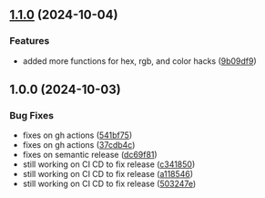 ## [1.1.0](https://github.com/sillybit-io/colorhacks/compare/v1.0.0...v1.1.0) (2024-10-04)

### Features

* added more functions for hex, rgb, and color hacks ([9b09df9](https://github.com/sillybit-io/colorhacks/commit/9b09df9f782762c9655894c8747fd061fa894aef))

## 1.0.0 (2024-10-03)

### Bug Fixes

* fixes on gh actions ([541bf75](https://github.com/sillybit-io/colorhacks/commit/541bf7579e1d41e0b343995928d0cb0b7a1c99bd))
* fixes on gh actions ([37cdb4c](https://github.com/sillybit-io/colorhacks/commit/37cdb4c5d136563d3b71c350cf144bd08daa1589))
* fixes on semantic release ([dc69f81](https://github.com/sillybit-io/colorhacks/commit/dc69f81ee510e4778cba781c763bd2b30ea2ac31))
* still working on CI CD to fix release ([c341850](https://github.com/sillybit-io/colorhacks/commit/c341850040d04266aca338ec7155a345caf52b3c))
* still working on CI CD to fix release ([a118546](https://github.com/sillybit-io/colorhacks/commit/a1185460ca51f273e92449064ad85066f88945b7))
* still working on CI CD to fix release ([503247e](https://github.com/sillybit-io/colorhacks/commit/503247efad5941bc9ab48c54577cdca3d08884c5))

